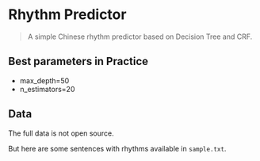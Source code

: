 # Rhythm Predictor
> A simple Chinese rhythm predictor based on Decision Tree and CRF.
## Best parameters in Practice
- max_depth=50
- n_estimators=20
## Data
The full data is not open source.

But here are some sentences with rhythms available in `sample.txt`.
